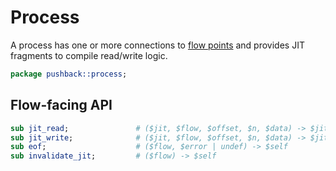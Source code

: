 # Process
A process has one or more connections to [flow points](flow.md) and provides JIT
fragments to compile read/write logic.

```perl
package pushback::process;
```


## Flow-facing API
```perl
sub jit_read;               # ($jit, $flow, $offset, $n, $data) -> $jit
sub jit_write;              # ($jit, $flow, $offset, $n, $data) -> $jit
sub eof;                    # ($flow, $error | undef) -> $self
sub invalidate_jit;         # ($flow) -> $self
```
